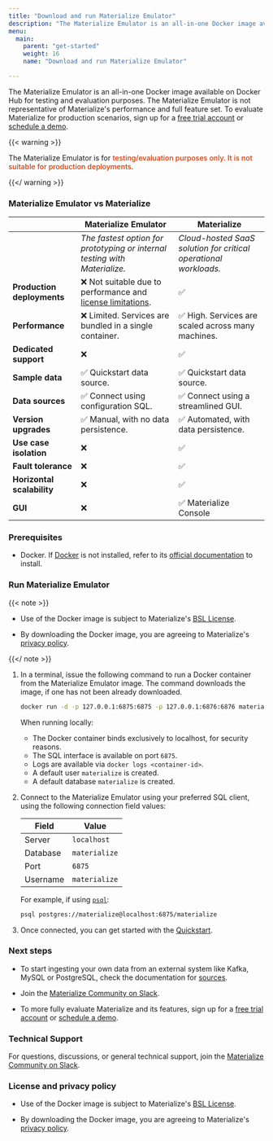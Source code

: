 ```yaml
---
title: "Download and run Materialize Emulator"
description: "The Materialize Emulator is an all-in-one Docker image available on Docker Hub, offering the fastest way to get hands-on experience with Materialize in a local environment."
menu:
  main:
    parent: "get-started"
    weight: 16
    name: "Download and run Materialize Emulator"

---
```


The Materialize Emulator is an all-in-one Docker image available on Docker Hub
for testing and evaluation purposes. The Materialize Emulator is not
representative of Materialize's performance and full feature set. To evaluate
Materialize for production scenarios, sign up for a [free trial
account](https://materialize.com/register/?utm_campaign=General&utm_source=documentation)
or [schedule a demo](https://materialize.com/demo/?utm_campaign=General&utm_source=documentation).

{{< warning >}}

The Materialize Emulator is for <redb> testing/evaluation purposes only. It is
not suitable for production deployments</redb>.

{{</ warning >}}

### Materialize Emulator vs Materialize

|                               | Materialize Emulator                                       | Materialize                                                            |
|-------------------------------|----------------------------------------------------|------------------------------------------------------------------------|
|         | <i>The fastest option for prototyping or internal testing with Materialize.</i> | <i>Cloud-hosted SaaS solution for critical operational workloads.</i>|
| **Production deployments**  | ❌ Not suitable due to performance and [license limitations](#license-and-privacy-policy). | ✅ |
| **Performance**             | ❌ Limited. Services are bundled in a single container. | ✅ High. Services are scaled across many machines.|
| **Dedicated support**       | ❌ | ✅ |
| **Sample data**  | ✅ Quickstart data source. | ✅ Quickstart data source. |
| **Data sources**  | ✅ Connect using configuration SQL. | ✅ Connect using a streamlined GUI. |
| **Version upgrades**                 | ✅ Manual, with no data persistence.| ✅ Automated, with data persistence. |
| **Use case isolation**               | ❌ | ✅ |
| **Fault tolerance**                  | ❌ | ✅ |
| **Horizontal scalability**           | ❌ | ✅ |
| **GUI**      | ❌ | ✅ Materialize Console |

### Prerequisites

- Docker. If [Docker](https://www.docker.com/) is not installed, refer to its
[official documentation](https://docs.docker.com/get-docker/) to install.

### Run Materialize Emulator

{{< note >}}

- Use of the Docker image is subject to Materialize's [BSL License](https://github.com/MaterializeInc/materialize/blob/main/LICENSE).

- By downloading the Docker image, you are agreeing to Materialize's [privacy policy](https://materialize.com/privacy-policy/).

{{</ note >}}

1. In a terminal, issue the following command to run a Docker container from the
   Materialize Emulator image. The command downloads the image, if one has not
   been already downloaded.

   ```sh
   docker run -d -p 127.0.0.1:6875:6875 -p 127.0.0.1:6876:6876 materialize/materialized:{{< version >}}
   ```

   When running locally:

   - The Docker container binds exclusively to localhost, for security reasons.
   - The SQL interface is available on port `6875`.
   - Logs are available via `docker logs <container-id>`.
   - A default user `materialize` is created.
   - A default database `materialize` is created.

1. Connect to the Materialize Emulator using your preferred SQL client, using
   the following connection field values:

   | Field    | Value         |
   |----------|---------------|
   | Server   | `localhost`   |
   | Database | `materialize` |
   | Port     | `6875`        |
   | Username | `materialize` |

   For example, if using [`psql`](/integrations/sql-clients/#psql):

   ```sh
   psql postgres://materialize@localhost:6875/materialize
   ```

1. Once connected, you can get started with the
   [Quickstart](/get-started/quickstart).

### Next steps

- To start ingesting your own data from an external system like Kafka, MySQL or
  PostgreSQL, check the documentation for [sources](/sql/create-source/).

- Join the [Materialize Community on Slack](https://materialize.com/s/chat).

- To more fully evaluate Materialize and its features, sign up for a [free trial
  account](https://materialize.com/register/?utm_campaign=General&utm_source=documentation)
  or [schedule a demo](https://materialize.com/demo/?utm_campaign=General&utm_source=documentation).

### Technical Support

For questions, discussions, or general technical support, join the [Materialize
Community on Slack](https://materialize.com/s/chat).

### License and privacy policy

- Use of the Docker image is subject to Materialize's [BSL
  License](https://github.com/MaterializeInc/materialize/blob/main/LICENSE).

- By downloading the Docker image, you are agreeing to Materialize's
  [privacy policy](https://materialize.com/privacy-policy/).

<style>
red { color: #d33902 }
redb { color: #d33902; font-weight: 500; }
</style>
